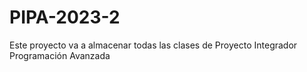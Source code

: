 # PIPA-2023-2
Este proyecto va a almacenar todas las clases de Proyecto Integrador Programación Avanzada
